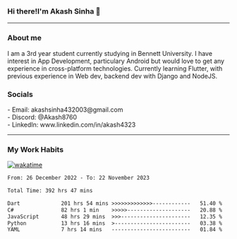 <h3>Hi there!I'm Akash Sinha 👋</h3>

--- 

<h3>About me</h3>
I am a 3rd year student currently studying in Bennett University. I have interest in App Development, particulary Android but would love to get any experience in cross-platform technologies. Currently learning Flutter, with previous experience in Web dev, backend dev with Django and NodeJS.

<h3>Socials</h3>
 - Email: akashsinha432003@gmail.com<br>
 - Discord: @Akash8760<br>
 - LinkedIn: www.linkedin.com/in/akash4323<br>


---

<h3>My Work Habits</h3>

[![wakatime](https://wakatime.com/badge/user/938b2951-49cf-4810-9b9e-c17cde3d3343.svg)](https://wakatime.com/@938b2951-49cf-4810-9b9e-c17cde3d3343)

<!--START_SECTION:waka-->

```txt
From: 26 December 2022 - To: 22 November 2023

Total Time: 392 hrs 47 mins

Dart             201 hrs 54 mins >>>>>>>>>>>>>------------   51.40 %
C#               82 hrs 1 min    >>>>>--------------------   20.88 %
JavaScript       48 hrs 29 mins  >>>----------------------   12.35 %
Python           13 hrs 16 mins  >------------------------   03.38 %
YAML             7 hrs 14 mins   -------------------------   01.84 %
```

<!--END_SECTION:waka-->

